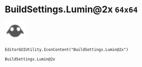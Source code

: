 # BuildSettings.Lumin@2x `64x64`
<img src="/img/BuildSettings.Lumin.png" width=64 height=64>

``` CSharp
EditorGUIUtility.IconContent("BuildSettings.Lumin@2x")
```
```
BuildSettings.Lumin@2x
```
